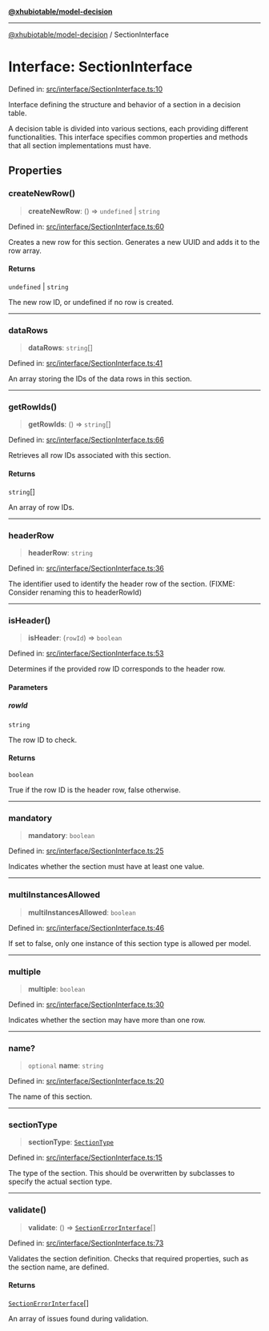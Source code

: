 [**@xhubiotable/model-decision**](../README.md)

***

[@xhubiotable/model-decision](../globals.md) / SectionInterface

# Interface: SectionInterface

Defined in: [src/interface/SectionInterface.ts:10](https://github.com/xhubioTable/model-decision/blob/bb86cb17a9e3e1e8be81aea7d412ff6f096a060e/src/interface/SectionInterface.ts#L10)

Interface defining the structure and behavior of a section in a decision table.

A decision table is divided into various sections, each providing different functionalities.
This interface specifies common properties and methods that all section implementations must have.

## Properties

### createNewRow()

> **createNewRow**: () => `undefined` \| `string`

Defined in: [src/interface/SectionInterface.ts:60](https://github.com/xhubioTable/model-decision/blob/bb86cb17a9e3e1e8be81aea7d412ff6f096a060e/src/interface/SectionInterface.ts#L60)

Creates a new row for this section.
Generates a new UUID and adds it to the row array.

#### Returns

`undefined` \| `string`

The new row ID, or undefined if no row is created.

***

### dataRows

> **dataRows**: `string`[]

Defined in: [src/interface/SectionInterface.ts:41](https://github.com/xhubioTable/model-decision/blob/bb86cb17a9e3e1e8be81aea7d412ff6f096a060e/src/interface/SectionInterface.ts#L41)

An array storing the IDs of the data rows in this section.

***

### getRowIds()

> **getRowIds**: () => `string`[]

Defined in: [src/interface/SectionInterface.ts:66](https://github.com/xhubioTable/model-decision/blob/bb86cb17a9e3e1e8be81aea7d412ff6f096a060e/src/interface/SectionInterface.ts#L66)

Retrieves all row IDs associated with this section.

#### Returns

`string`[]

An array of row IDs.

***

### headerRow

> **headerRow**: `string`

Defined in: [src/interface/SectionInterface.ts:36](https://github.com/xhubioTable/model-decision/blob/bb86cb17a9e3e1e8be81aea7d412ff6f096a060e/src/interface/SectionInterface.ts#L36)

The identifier used to identify the header row of the section.
(FIXME: Consider renaming this to headerRowId)

***

### isHeader()

> **isHeader**: (`rowId`) => `boolean`

Defined in: [src/interface/SectionInterface.ts:53](https://github.com/xhubioTable/model-decision/blob/bb86cb17a9e3e1e8be81aea7d412ff6f096a060e/src/interface/SectionInterface.ts#L53)

Determines if the provided row ID corresponds to the header row.

#### Parameters

##### rowId

`string`

The row ID to check.

#### Returns

`boolean`

True if the row ID is the header row, false otherwise.

***

### mandatory

> **mandatory**: `boolean`

Defined in: [src/interface/SectionInterface.ts:25](https://github.com/xhubioTable/model-decision/blob/bb86cb17a9e3e1e8be81aea7d412ff6f096a060e/src/interface/SectionInterface.ts#L25)

Indicates whether the section must have at least one value.

***

### multiInstancesAllowed

> **multiInstancesAllowed**: `boolean`

Defined in: [src/interface/SectionInterface.ts:46](https://github.com/xhubioTable/model-decision/blob/bb86cb17a9e3e1e8be81aea7d412ff6f096a060e/src/interface/SectionInterface.ts#L46)

If set to false, only one instance of this section type is allowed per model.

***

### multiple

> **multiple**: `boolean`

Defined in: [src/interface/SectionInterface.ts:30](https://github.com/xhubioTable/model-decision/blob/bb86cb17a9e3e1e8be81aea7d412ff6f096a060e/src/interface/SectionInterface.ts#L30)

Indicates whether the section may have more than one row.

***

### name?

> `optional` **name**: `string`

Defined in: [src/interface/SectionInterface.ts:20](https://github.com/xhubioTable/model-decision/blob/bb86cb17a9e3e1e8be81aea7d412ff6f096a060e/src/interface/SectionInterface.ts#L20)

The name of this section.

***

### sectionType

> **sectionType**: [`SectionType`](../enumerations/SectionType.md)

Defined in: [src/interface/SectionInterface.ts:15](https://github.com/xhubioTable/model-decision/blob/bb86cb17a9e3e1e8be81aea7d412ff6f096a060e/src/interface/SectionInterface.ts#L15)

The type of the section.
This should be overwritten by subclasses to specify the actual section type.

***

### validate()

> **validate**: () => [`SectionErrorInterface`](SectionErrorInterface.md)[]

Defined in: [src/interface/SectionInterface.ts:73](https://github.com/xhubioTable/model-decision/blob/bb86cb17a9e3e1e8be81aea7d412ff6f096a060e/src/interface/SectionInterface.ts#L73)

Validates the section definition.
Checks that required properties, such as the section name, are defined.

#### Returns

[`SectionErrorInterface`](SectionErrorInterface.md)[]

An array of issues found during validation.
